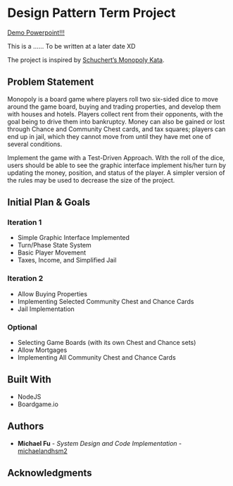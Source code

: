 # Design Pattern Term Project

[Demo Powerpoint!!!](https://docs.google.com/presentation/d/1hO0xX2g7DRD1_d5cvvtyUAZxOeB22rcvPUNtISU1lgo/edit?usp=sharing)

This is a ......
To be written at a later date XD

The project is inspired by [Schuchert’s Monopoly Kata](https://schuchert.wikispaces.com/Monopoly%28r%29).

## Problem Statement

Monopoly is a board game where players roll two six-sided dice to move around the game board, buying and trading properties, and develop them with houses and hotels. Players collect rent from their opponents, with the goal being to drive them into bankruptcy. Money can also be gained or lost through Chance and Community Chest cards, and tax squares; players can end up in jail, which they cannot move from until they have met one of several conditions.

Implement the game with a Test-Driven Approach. With the roll of the dice, users should be able to see the graphic interface implement his/her turn by updating the money, position, and status of the player. A simpler version of the rules may be used to decrease the size of the project.


## Initial Plan & Goals

### Iteration 1
* Simple Graphic Interface Implemented
* Turn/Phase State System
* Basic Player Movement
* Taxes, Income, and Simplified Jail

### Iteration 2
* Allow Buying Properties
* Implementing Selected Community Chest and Chance Cards
* Jail Implementation

### Optional
* Selecting Game Boards (with its own Chest and Chance sets)
* Allow Mortgages
* Implementing All Community Chest and Chance Cards


## Built With

* NodeJS
* Boardgame.io

## Authors

* **Michael Fu** - *System Design and Code Implementation* - [michaelandhsm2](https://github.com/michaelandhsm2)

## Acknowledgments

